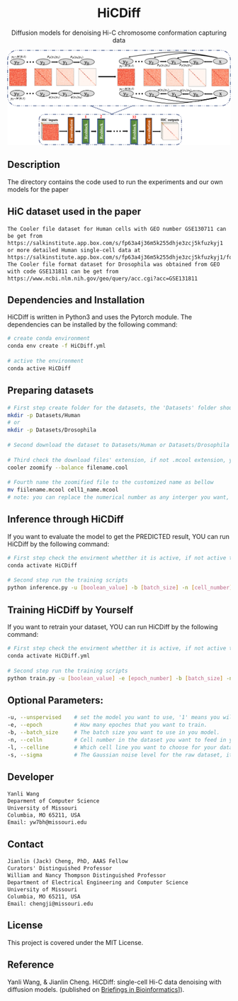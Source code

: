 <div align="center">

# HiCDiff
Diffusion models for denoising Hi-C chromosome conformation capturing data

![showing.png](./showing.png)

</div>

## Description
The directory contains the code used to run the experiments and our own models for the paper

## HiC dataset used in the paper

```
The Cooler file dataset for Human cells with GEO number GSE130711 can be get from https://salkinstitute.app.box.com/s/fp63a4j36m5k255dhje3zcj5kfuzkyj1 or more detailed Human single-cell data at https://salkinstitute.app.box.com/s/fp63a4j36m5k255dhje3zcj5kfuzkyj1/folder/82405563291
The Cooler file format dataset for Drosophila was obtained from GEO with code GSE131811 can be get from https://www.ncbi.nlm.nih.gov/geo/query/acc.cgi?acc=GSE131811 
```
## Dependencies and Installation

HiCDiff is written in Python3 and uses the Pytorch module. 
The dependencies can be installed by the following command:

```bash
# create conda environment
conda env create -f HiCDiff.yml

# active the environment
conda active HiCDiff
```
## Preparing datasets
```bash
# First step create folder for the datasets, the 'Datasets' folder should be at the same level as 'TrainingYourData' Folder 
mkdir -p Datasets/Human
# or
mkdir -p Datasets/Drosophila 

# Second download the dataset to Datasets/Human or Datasets/Drosophila the by the given link

# Third check the download files' extension, if not .mcool extension, you should zoomify the files to get the resolution you want
cooler zoomify --balance filename.cool

# Fourth name the zoomified file to the customized name as bellow
mv fiilename.mcool cell1_name.mcool
# note: you can replace the numerical number as any interger you want, and change the 'name' as you want.
```
## Inference through HiCDiff

If you want to evaluate the model to get the PREDICTED result, YOU can run HiCDiff by the following command:

```bash
# First step check the envirment whetther it is active, if not active the envirment 
conda activate HiCDiff

# Second step run the training scripts
python inference.py -u [boolean_value] -b [batch_size] -n [cell_number] -l [cell_line] -s [sigma]
```

## Training HiCDiff by Yourself

If you want to retrain your dataset, YOU can run HiCDiff by the following command:

```bash
# First step check the envirment whetther it is active, if not active the envirment 
conda activate HiCDiff.yml

# Second step run the training scripts
python train.py -u [boolean_value] -e [epoch_number] -b [batch_size] -n [cell_number] -l [cell_line] -s [sigma]
```
## Optional Parameters:

```bash
-u, --unspervised    # set the model you want to use, '1' means you will use unsupervsed way to train your model, '0' indicates you will use supervised way to train your model.
-e, --epoch          # How many epoches that you want to train.
-b, --batch_size     # The batch size you want to use in you model.
-n, --celln          # Cell number in the dataset you want to feed in you model.
-l, --celline        # Which cell line you want to choose for your dataset, default is 'Human', you should choose one name in ['Human', 'Dros']
-s, --sigma          # The Gaussian noise level for the raw dataset, it should be equal or larger than 0.0 but not larger than 1.0, '1.0' means the largest noise added to datasets. 
```

## Developer

```
Yanli Wang
Deparment of Computer Science
University of Missouri
Columbia, MO 65211, USA
Email: yw7bh@missouri.edu
```
## Contact

```
Jianlin (Jack) Cheng, PhD, AAAS Fellow
Curators' Distinguished Professor
William and Nancy Thompson Distinguished Professor
Department of Electrical Engineering and Computer Science
University of Missouri
Columbia, MO 65211, USA
Email: chengji@missouri.edu
```

## License
This project is covered under the MIT License.

## Reference
Yanli Wang, & Jianlin Cheng. HiCDiff: single-cell Hi-C data denoising with diffusion models. (published on [Briefings in Bioinformatics](https://academic.oup.com/bib/article/25/4/bbae279/7690294)]).
